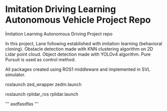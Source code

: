 # Imitation Driving Learning Autonomous Vehicle Project Repo
İmitation Learning Autonomous Driving Project repo

In this project, Lane following established with imitation learning (behavioral cloning). 
Obstacle detection made with KNN clustering algorithm on 2D Lidar point cloud. 
Object detection made with YOLOv4 algorithm. 
Pure Pursuit is used as control method. 

All packages created using ROS1 middleware and implemented in SVL simulator. 

roslaunch zed_wrapper zedm.launch

roslaunch rplidar_ros rplidar.launch


'''
asdfasdfas
'''


